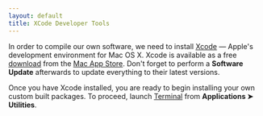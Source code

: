 ```yaml
---
layout: default
title: XCode Developer Tools
---
```


In order to compile our own software, we need to install [Xcode](http://developer.apple.com/xcode/) — Apple's development environment for Mac OS X. Xcode is available as a free [download](http://itunes.apple.com/us/app/xcode/id448457090) from the [Mac App Store](http://www.apple.com/mac/app-store/). Don't forget to perform a **Software Update** afterwards to update everything to their latest versions.

Once you have Xcode installed, you are ready to begin installing your own custom built packages. To proceed, launch [Terminal](http://www.apple.com/macosx/apps/all.html#terminal) from **Applications ➤ Utilities**.
